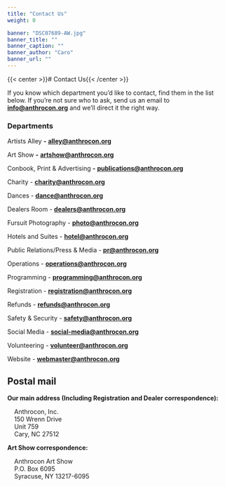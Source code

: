 ```yaml
---
title: "Contact Us"
weight: 0

banner: "DSC07689-AW.jpg"
banner_title: ""
banner_caption: ""
banner_author: "Caro"
banner_url: ""
---
```


{{< center >}}# Contact Us{{< /center >}}

If you know which department you’d like to contact, find them in the list below. If you’re not sure who to ask, send us an email to [**info@anthrocon.org**](mailto:info@anthrocon.org) and we’ll direct it the right way.

### Departments

Artists Alley **-** [**alley@anthrocon.org**](mailto:alley@anthrocon.org)

Art Show **-** [**artshow@anthrocon.org**](mailto:artshow@anthrocon.org)

Conbook, Print &amp; Advertising **-** [**publications@anthrocon.org**](mailto:publications@anthrocon.org)

Charity - [**charity@anthrocon.org**](mailto:charity@anthrocon.org)

Dances - [**dance@anthrocon.org**](mailto:dance@anthrocon.org)

Dealers Room - [**dealers@anthrocon.org**](mailto:dealers@anthrocon.org)

Fursuit Photography - [**photo@anthrocon.org**](mailto:photo@anthrocon.org)

Hotels and Suites - [**hotel@anthrocon.org**](mailto:hotel@anthrocon.org)

Public Relations/Press &amp; Media - [**pr@anthrocon.org**](mailto:pr@anthrocon.org)

Operations - [**operations@anthrocon.org**](mailto:operations@anthrocon.org)

Programming - [**programming@anthrocon.org**](mailto:programming@anthrocon.org)

Registration - [**registration@anthrocon.org**](mailto:registration@anthrocon.org)

Refunds - [**refunds@anthrocon.org**](mailto:refunds@anthrocon.org)

Safety &amp; Security - [**safety@anthrocon.org**](mailto:safety@anthrocon.org)

Social Media - [**social-media@anthrocon.org**](mailto:social-media@anthrocon.org)

Volunteering - [**volunteer@anthrocon.org**](mailto:volunteer@anthrocon.org)

Website - [**webmaster@anthrocon.org**](mailto:webmaster@anthrocon.org)

## Postal mail

**Our main address (Including Registration and Dealer correspondence):**

&nbsp;&nbsp;&nbsp;&nbsp;Anthrocon, Inc.<br>
&nbsp;&nbsp;&nbsp;&nbsp;150 Wrenn Drive<br>
&nbsp;&nbsp;&nbsp;&nbsp;Unit 759<br>
&nbsp;&nbsp;&nbsp;&nbsp;Cary, NC 27512

**Art Show correspondence:**

&nbsp;&nbsp;&nbsp;&nbsp;Anthrocon Art Show<br>
&nbsp;&nbsp;&nbsp;&nbsp;P.O. Box 6095<br>
&nbsp;&nbsp;&nbsp;&nbsp;Syracuse, NY 13217-6095
